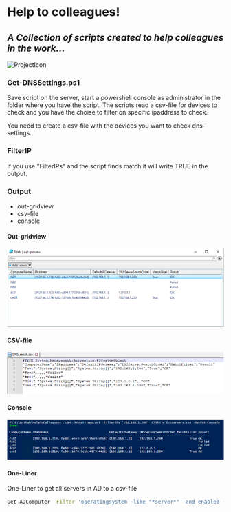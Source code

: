 # Help to colleagues!
## _A Collection of scripts created to help colleagues in the work..._
![ProjectIcon](https://user-images.githubusercontent.com/16079354/209583161-b65c52fb-45a6-4d9d-b431-ef3c9610471f.png) 
### Get-DNSSettings.ps1
Save script on the server, start a powershell console as administrator in the folder where you have the script. The scripts read  a csv-file for devices to check and you have the choise to filter on specific ipaddress to check.

You need to create a csv-file with the devices you want to check dns-settings.

### FilterIP
If you use "FilterIPs" and the script finds match it will write TRUE in the output.

### Output
- out-gridview
- csv-file
- console
#### Out-gridview
![ProjectIcon](https://raw.githubusercontent.com/DambergC/HelpToColleagues/main/Images/Out-Gridview_Get-DnsSettings.png)
#### CSV-file
![ProjectIcon](https://raw.githubusercontent.com/DambergC/HelpToColleagues/main/Images/CSV-File_Get-DnsSettings.png)
#### Console
![ProjectIcon](https://raw.githubusercontent.com/DambergC/HelpToColleagues/main/Images/Console_Get-DnsSettings.png)

#### One-Liner
One-Liner to get all servers in AD to a csv-file
```sh
Get-ADComputer -Filter 'operatingsystem -like "*server*" -and enabled -eq "true"' -Properties * | Select-Object name | export-csv c:\temp\server.csv -NoClobber -Encoding UTF8
```
